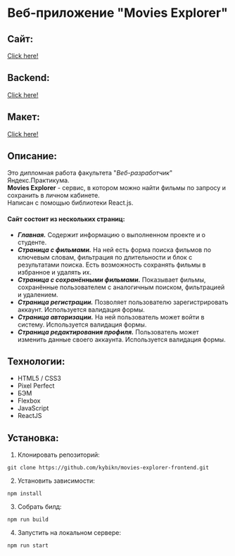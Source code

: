 # Веб-приложение **"Movies Explorer"**
## Сайт:
[Click here!](https://movies-kybikn.nomoredomains.rocks/)

## Backend:
[Click here!](https://github.com/kybikn/movies-explorer-api)

## Макет:
[Click here!](https://disk.yandex.ru/d/OnZflT4N7trFsQ)

## Описание:
Это дипломная работа факультета "*Веб-разработчик*" Яндекс.Практикума.<br>
**Movies Explorer** - сервис, в котором можно найти фильмы по запросу и сохранить в личном кабинете.<br>
Написан с помощью библиотеки React.js.
 #### Сайт состоит из нескольких страниц:
  - ***Главная.*** Содержит информацию о выполненном проекте и о студенте.
  - ***Страница с фильмами.*** На ней есть форма поиска фильмов по ключевым словам, фильтрация по длительности и блок с результатами поиска. Есть возможность сохранять фильмы в избранное и удалять их.
  - ***Страница с сохранёнными фильмами.*** Показывает фильмы, сохранённые пользователем с аналогичным поиском, фильтрацией и удалением.
  - ***Страница регистрации.*** Позволяет пользователю зарегистрировать аккаунт. Используется валидация формы.
  - ***Страница авторизации.*** На ней пользователь может войти в систему. Используется валидация формы.
  - ***Страница редактирования профиля.*** Пользователь может изменить данные своего аккаунта. Используется валидация формы.

## Технологии:
- HTML5 / CSS3
- Pixel Perfect
- БЭМ
- Flexbox
- JavaScript
- ReactJS

## Установка:
1. Клонировать репозиторий:

````
git clone https://github.com/kybikn/movies-explorer-frontend.git
````

2. Установить зависимости:

````
npm install
````
    
3. Собрать билд:

````
npm run build
````
    
4. Запустить на локальном сервере:

````
npm run start
````
